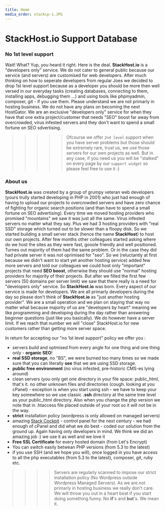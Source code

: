 ```yaml
---
title: Home
media_order: stackcp-1.JPG
---
```


# StackHost.io Support Database

### No 1st level support
Wait! What? Yup, you heard it right. Here is the deal. **StackHost.io** is a "developers only" service. We do not cater to general public because our service (and servers) are customised for web developers. After much thinking on how to seperate developers from regular Joes we decided to drop 1st level support because as a developer you should be more then well versed in our everyday tasks (creating databases, connecting to them, installing apps, debugging them ...) and using tools like phpmyadmin, composer, git - if you use them. Please understand we are not primarly in hosting business. We do not have any plans on becoming the next HostGator. We are an exclusive "developers only" service for when they have that one extra project/customer that needs "SEO" boost far away from overcrowded, virus infested servers and they don't want to spend a small fortune on SEO sdvertising. 

>>>>> Ofcourse we offer `2nd level` support when you have server problems but those should be extremely rare, trust us, we use those servers for our own projects as well.
>>>>> But in any case, if you need us you will be "stalked" on every page by our `support widget` so please feel free to use it :)

### About us
**StackHost.io** was created by a group of grumpy veteran web developers (yours trully started developing in PHP in 2001) who just had enough of having to upload our projects to overcrowded servers and have zero chance of fighting for organic search positions (and than have to spend a small fortune on SEO advertising). Every time we moved hosting providers who promised "mountains" we saw it was just all the same. Virus infested servers no matter what they say. Plus we had 3 hosting providers with "real SSD" storage which turned out to be slower than a floopy disk. So we started building a small server stack (hence the name **StackHost**) to host our own projects. After few months other colleagues started asking where do we host the sites as they were fast, gooole friendly and well positioned. Turnes out majority of them had the same problem. Or in the case they did had private server it was not oprimised for "seo". So we (reluctantly at first because we didn't want to start yet another hosting service) added few more servers and told our colleagues we could host only "important" projects that need **SEO boost**, otherwise they should use "normal" hosting providers for majority of their projects. But after we filled the first few servers (50 domains per server limit) we saw that there really is a need for "developers only" service. So **StackHost.io** was born. Every aspect of our service is made for developers. We are all primarly developers during the day so please don't think of **StackHost.io** as "just another hosting provider". We are a small operation and we plan on staying that way no matter what because majority of us are "developers by heart" meaning we like programming and developing during the day rather than answering beginner questions (just like you basically). We do however have  a server limit. If we reach that number we will "close" StackHost.io for new customers rather than getting more server space.

In return for accepting our "no 1st level support" policy we offer you :
- servers build and optmised from every angle for one thing and one thing only - **organic SEO**!
- **real SSD storage**, no "BS", we were burned too many times so we made sure that you can literally **see** that we are using SSD storage.
- **public free environment** (no virus infested, pre-historic CMS-es lying around)
- clean servers (you only get one directory in your file space: public_html, that's it. no other unknown files and directories (cough. looking at you cPanel) - exception is when you start using ssh - we have to keep your key somewhere so we use classic **.ssh** directory at the same tree level as your public_html directory. Also when you change the php version we note that in .htaccess file placed outside of your root so it will not be in the way.
- **strict** installation policy (wordpress is only allowed on managed servers)
- amazing [Stack Cockpit](http://www.stackcp.com/login/demo) - control panel for the next century - we had enough of cPanel and did what we do best - coded our solution from the ground up. Again having only developers in mind. We think we did an amazing job :) we use it as well and we love it
- **Free SSL Certificate** for every hosted domain (from Let's Encrypt)
- You can switch easily betwean PHP versions (from 5.3 to the latest)
- if you use SSH (and we hope you will), once logged in you have access to all the php executables (from 5.3 to the latest), composer, git, ruby etc.

>>>> Servers are regularly scanned to impose our strict installation policy (No Wordpress outside Wordpress Managed Servers).
>>>> As we are not primarly in hosting business we really don't care. We will throw you out in a heart beat if you start doing something funny.
>>>> No **if**'s and **but**'s. We mean it.

